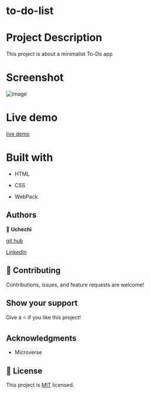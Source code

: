 # to-do-list

# Project Description
This project is about a minimalist To-Do app

# Screenshot

![image](https://user-images.githubusercontent.com/74814780/135120410-a66649bc-9826-426b-8c6d-3cf3218115e8.png)

# Live demo

[live demo](http://localhost:8080/)

# Built with

- HTML

- CSS

- WebPack

## Authors

👤 **Uchechi**

[git hub](https://github.com/Ugboaja-Uchechi)

[LinkedIn](https://www.linkedin.com/in/stephanie-ugboaja-930a2a216/)

## 🤝 Contributing

Contributions, issues, and feature requests are welcome!

## Show your support

Give a ⭐️ if you like this project!

## Acknowledgments

- Microverse

## 📝 License

This project is [MIT](...) licensed.
